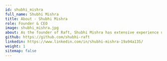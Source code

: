 ```yaml
---
id: shubhi_mishra
full_name: Shubhi Mishra
title: About - Shubhi Mishra
role: Founder & CEO
image: shubhi_mishra.jpg
about: As the founder of Raft, Shubhi Mishra has extensive experience using human-centered design principles in an agile framework to create accessible and impactful digital solutions. For 12+ years, she has used her deep knowledge of UX strategy, mobile design, and interactive design to spearhead efforts with government agencies, educational institutions, and non-profits. Her work includes projects for agencies such as HHS, NIH, CFPB, Air Force, and various private sector clients including educational institutions and non-profits. Shubhi’s passion as both an innovator and a leader drives Raft in our mission to create digital products that make a positive difference in the lives of our community.
github: https://github.com/shubhi-raft
linkedin: https://www.linkedin.com/in/shubhi-mishra-19a94a135/
weight: 1
sitemap: false
---
```

